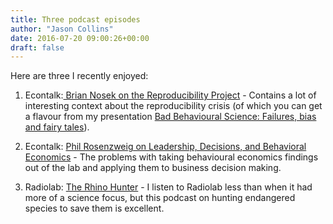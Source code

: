 ```yaml
---
title: Three podcast episodes
author: "Jason Collins"
date: 2016-07-20 09:00:26+00:00
draft: false
---
```


Here are three I recently enjoyed:

  1. Econtalk:[ Brian Nosek on the Reproducibility Project](http://www.econtalk.org/archives/2015/11/brian_nosek_on.html) - Contains a lot of interesting context about the reproducibility crisis (of which you can get a flavour from my presentation [Bad Behavioural Science: Failures, bias and fairy tales](https://www.jasoncollins.blog/bad-behavioural-science-failures-bias-and-fairy-tales/)).

  2. Econtalk: [Phil Rosenzweig on Leadership, Decisions, and Behavioral Economics](http://www.econtalk.org/archives/2015/04/phil_rosenzweig.html) - The problems with taking behavioural economics findings out of the lab and applying them to business decision making.

  3. Radiolab: [The Rhino Hunter](http://www.radiolab.org/story/rhino-hunter/) - I listen to Radiolab less than when it had more of a science focus, but this podcast on hunting endangered species to save them is excellent.


